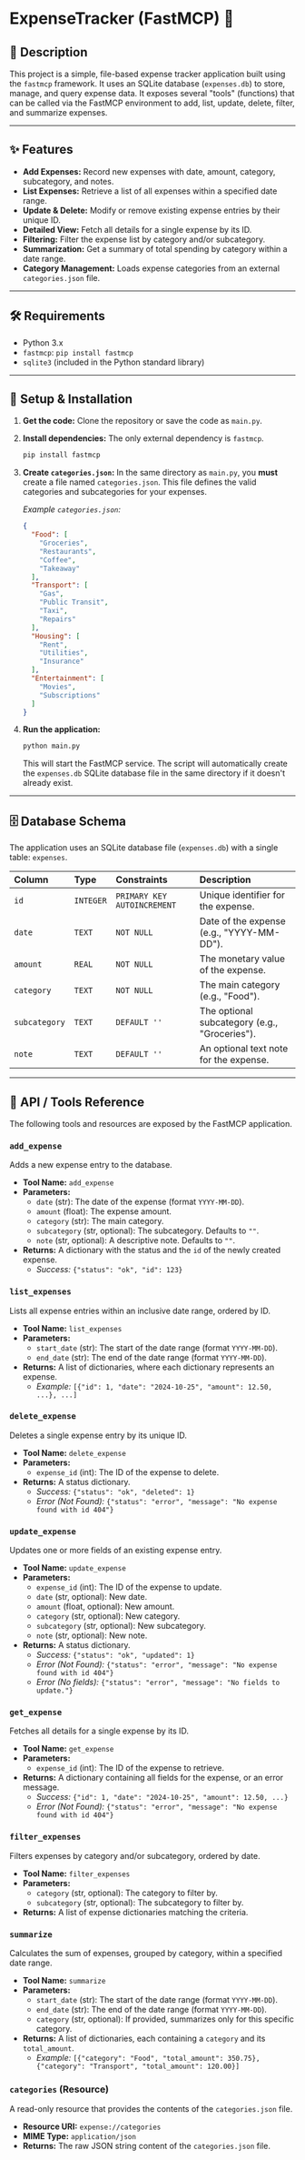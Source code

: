 

# ExpenseTracker (FastMCP) 💸

## 📝 Description

This project is a simple, file-based expense tracker application built using the `fastmcp` framework. It uses an SQLite database (`expenses.db`) to store, manage, and query expense data. It exposes several "tools" (functions) that can be called via the FastMCP environment to add, list, update, delete, filter, and summarize expenses.

-----

## ✨ Features

  * **Add Expenses:** Record new expenses with date, amount, category, subcategory, and notes.
  * **List Expenses:** Retrieve a list of all expenses within a specified date range.
  * **Update & Delete:** Modify or remove existing expense entries by their unique ID.
  * **Detailed View:** Fetch all details for a single expense by its ID.
  * **Filtering:** Filter the expense list by category and/or subcategory.
  * **Summarization:** Get a summary of total spending by category within a date range.
  * **Category Management:** Loads expense categories from an external `categories.json` file.

-----

## 🛠️ Requirements

  * Python 3.x
  * `fastmcp`: `pip install fastmcp`
  * `sqlite3` (included in the Python standard library)

-----

## 🚀 Setup & Installation

1.  **Get the code:**
    Clone the repository or save the code as `main.py`.

2.  **Install dependencies:**
    The only external dependency is `fastmcp`.

    ```bash
    pip install fastmcp
    ```

3.  **Create `categories.json`:**
    In the same directory as `main.py`, you **must** create a file named `categories.json`. This file defines the valid categories and subcategories for your expenses.

    *Example `categories.json`:*

    ```json
    {
      "Food": [
        "Groceries",
        "Restaurants",
        "Coffee",
        "Takeaway"
      ],
      "Transport": [
        "Gas",
        "Public Transit",
        "Taxi",
        "Repairs"
      ],
      "Housing": [
        "Rent",
        "Utilities",
        "Insurance"
      ],
      "Entertainment": [
        "Movies",
        "Subscriptions"
      ]
    }
    ```

4.  **Run the application:**

    ```bash
    python main.py
    ```

    This will start the FastMCP service. The script will automatically create the `expenses.db` SQLite database file in the same directory if it doesn't already exist.

-----

## 🗄️ Database Schema

The application uses an SQLite database file (`expenses.db`) with a single table: `expenses`.

| Column | Type | Constraints | Description |
| :--- | :--- | :--- | :--- |
| `id` | `INTEGER` | `PRIMARY KEY AUTOINCREMENT` | Unique identifier for the expense. |
| `date` | `TEXT` | `NOT NULL` | Date of the expense (e.g., "YYYY-MM-DD"). |
| `amount` | `REAL` | `NOT NULL` | The monetary value of the expense. |
| `category` | `TEXT` | `NOT NULL` | The main category (e.g., "Food"). |
| `subcategory` | `TEXT` | `DEFAULT ''` | The optional subcategory (e.g., "Groceries"). |
| `note` | `TEXT` | `DEFAULT ''` | An optional text note for the expense. |

-----

## 🤖 API / Tools Reference

The following tools and resources are exposed by the FastMCP application.

### `add_expense`

Adds a new expense entry to the database.

  * **Tool Name:** `add_expense`
  * **Parameters:**
      * `date` (str): The date of the expense (format `YYYY-MM-DD`).
      * `amount` (float): The expense amount.
      * `category` (str): The main category.
      * `subcategory` (str, optional): The subcategory. Defaults to `""`.
      * `note` (str, optional): A descriptive note. Defaults to `""`.
  * **Returns:** A dictionary with the status and the `id` of the newly created expense.
      * *Success:* `{"status": "ok", "id": 123}`

### `list_expenses`

Lists all expense entries within an inclusive date range, ordered by ID.

  * **Tool Name:** `list_expenses`
  * **Parameters:**
      * `start_date` (str): The start of the date range (format `YYYY-MM-DD`).
      * `end_date` (str): The end of the date range (format `YYYY-MM-DD`).
  * **Returns:** A list of dictionaries, where each dictionary represents an expense.
      * *Example:* `[{"id": 1, "date": "2024-10-25", "amount": 12.50, ...}, ...]`

### `delete_expense`

Deletes a single expense entry by its unique ID.

  * **Tool Name:** `delete_expense`
  * **Parameters:**
      * `expense_id` (int): The ID of the expense to delete.
  * **Returns:** A status dictionary.
      * *Success:* `{"status": "ok", "deleted": 1}`
      * *Error (Not Found):* `{"status": "error", "message": "No expense found with id 404"}`

### `update_expense`

Updates one or more fields of an existing expense entry.

  * **Tool Name:** `update_expense`
  * **Parameters:**
      * `expense_id` (int): The ID of the expense to update.
      * `date` (str, optional): New date.
      * `amount` (float, optional): New amount.
      * `category` (str, optional): New category.
      * `subcategory` (str, optional): New subcategory.
      * `note` (str, optional): New note.
  * **Returns:** A status dictionary.
      * *Success:* `{"status": "ok", "updated": 1}`
      * *Error (Not Found):* `{"status": "error", "message": "No expense found with id 404"}`
      * *Error (No fields):* `{"status": "error", "message": "No fields to update."}`

### `get_expense`

Fetches all details for a single expense by its ID.

  * **Tool Name:** `get_expense`
  * **Parameters:**
      * `expense_id` (int): The ID of the expense to retrieve.
  * **Returns:** A dictionary containing all fields for the expense, or an error message.
      * *Success:* `{"id": 1, "date": "2024-10-25", "amount": 12.50, ...}`
      * *Error (Not Found):* `{"status": "error", "message": "No expense found with id 404"}`

### `filter_expenses`

Filters expenses by category and/or subcategory, ordered by date.

  * **Tool Name:** `filter_expenses`
  * **Parameters:**
      * `category` (str, optional): The category to filter by.
      * `subcategory` (str, optional): The subcategory to filter by.
  * **Returns:** A list of expense dictionaries matching the criteria.

### `summarize`

Calculates the sum of expenses, grouped by category, within a specified date range.

  * **Tool Name:** `summarize`
  * **Parameters:**
      * `start_date` (str): The start of the date range (format `YYYY-MM-DD`).
      * `end_date` (str): The end of the date range (format `YYYY-MM-DD`).
      * `category` (str, optional): If provided, summarizes only for this specific category.
  * **Returns:** A list of dictionaries, each containing a `category` and its `total_amount`.
      * *Example:* `[{"category": "Food", "total_amount": 350.75}, {"category": "Transport", "total_amount": 120.00}]`

### `categories` (Resource)

A read-only resource that provides the contents of the `categories.json` file.

  * **Resource URI:** `expense://categories`
  * **MIME Type:** `application/json`
  * **Returns:** The raw JSON string content of the `categories.json` file.
